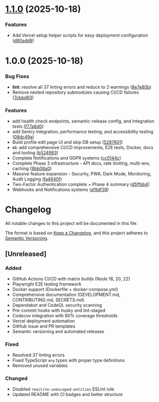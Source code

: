 # [1.1.0](https://github.com/Hostilian/collab-connect/compare/v1.0.0...v1.1.0) (2025-10-18)


### Features

* Add Vercel setup helper scripts for easy deployment configuration ([d80add9](https://github.com/Hostilian/collab-connect/commit/d80add90bbf72fb89669bba5da4cebe58a36f39e))

# 1.0.0 (2025-10-18)


### Bug Fixes

* **lint:** resolve all 37 linting errors and reduce to 2 warnings ([8e7e80b](https://github.com/Hostilian/collab-connect/commit/8e7e80bdfe01e689cc0df5f2a5e453ee5799586f))
* Remove nested repository submodules causing CI/CD failures ([7cbbd93](https://github.com/Hostilian/collab-connect/commit/7cbbd93bd47170371c0d21ed1607933ac0230869))


### Features

* add health check endpoints, semantic-release config, and integration tests ([f77a6d0](https://github.com/Hostilian/collab-connect/commit/f77a6d0c93078febe476a2c68e04cd1d3389bd90))
* add Sentry integration, performance testing, and accessibility testing ([08dc49a](https://github.com/Hostilian/collab-connect/commit/08dc49a9d433daa51aad954b841a72b4f8be0918))
* Build profile edit page UI and skip DB setup ([5287601](https://github.com/Hostilian/collab-connect/commit/528760149217e861b0ca3adb06793d420a6deb51))
* **ci:** add comprehensive CI/CD improvements, E2E tests, Docker, docs and tooling ([b524983](https://github.com/Hostilian/collab-connect/commit/b52498358ab836876f92517621142dbc76aff33a))
* Complete Notifications and GDPR systems ([cc0144c](https://github.com/Hostilian/collab-connect/commit/cc0144c45b5f7e1bcb617816dfb7a7ef9ac331b3))
* Complete Phase 3 infrastructure - API docs, rate limiting, multi-env, caching ([9bb08a0](https://github.com/Hostilian/collab-connect/commit/9bb08a0b0c249769f8f17b17ee2c2418b148bff6))
* Massive feature expansion - Security, PWA, Dark Mode, Monitoring, Audit Logging ([fa4640f](https://github.com/Hostilian/collab-connect/commit/fa4640fd4573c77868f9541ade235a8da55864ed))
* Two-Factor Authentication complete + Phase 4 summary ([d5ffbb4](https://github.com/Hostilian/collab-connect/commit/d5ffbb45cfc1aa5f6d95cf758623abe679bf1834))
* Webhooks and Notifications systems ([af9df39](https://github.com/Hostilian/collab-connect/commit/af9df397b13a448d0b4f0c11b4446b262a40ae7d))

# Changelog

All notable changes to this project will be documented in this file.

The format is based on [Keep a Changelog](https://keepachangelog.com/en/1.0.0/),
and this project adheres to [Semantic Versioning](https://semver.org/spec/v2.0.0.html).

## [Unreleased]

### Added
- GitHub Actions CI/CD with matrix builds (Node 18, 20, 22)
- Playwright E2E testing framework
- Docker support (Dockerfile + docker-compose.yml)
- Comprehensive documentation (DEVELOPMENT.md, CONTRIBUTING.md, SECRETS.md)
- Dependabot and CodeQL security scanning
- Pre-commit hooks with husky and lint-staged
- Codecov integration with 80% coverage thresholds
- Vercel deployment automation
- GitHub issue and PR templates
- Semantic versioning and automated releases

### Fixed
- Resolved 37 linting errors
- Fixed TypeScript `any` types with proper type definitions
- Removed unused variables

### Changed
- Disabled `react/no-unescaped-entities` ESLint rule
- Updated README with CI badges and better structure
